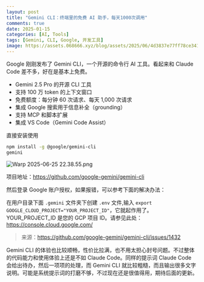 ```yaml
---
layout: post
title: "Gemini CLI：终端里的免费 AI 助手，每天1000次调用"
comments: true
date: 2025-01-15
categories: [AI, Tools]
tags: [Gemini, CLI, Google, 开发工具]
image: https://assets.068666.xyz/blog/assets/2025/06/4d3837e77ff78ce341ac47f4c08f64f8.png
---
```




Google 刚刚发布了 Gemini CLI，一个开源的命令行 AI 工具。看起来和 Claude Code 差不多，好在是基本上免费。

* Gemini 2.5 Pro 的开源 CLI 工具 
* 支持 100 万 token 的上下文窗口 
* 免费额度：每分钟 60 次请求、每天 1,000 次请求 
* 集成 Google 搜索用于信息补全（grounding） 
* 支持 MCP 和脚本扩展 
* 集成 VS Code（Gemini Code Assist）


直接安装使用
```bash
npm install -g @google/gemini-cli
gemini
```
![Warp 2025-06-25 22.38.55.png](https://assets.068666.xyz/blog/assets/2025/06/4d3837e77ff78ce341ac47f4c08f64f8.png)


项目地址：https://github.com/google-gemini/gemini-cli

然后登录 Google 账户授权，如果报错，可以参考下面的解决办法：

在用户目录下面 `.gemini` 文件夹下创建 `.env` 文件,输入 `export GOOGLE_CLOUD_PROJECT="YOUR_PROJECT_ID"`，它就起作用了。
YOUR_PROJECT_ID 是您的 GCP 项目 ID。请参见此处：https://console.cloud.google.com/

> 来源：https://github.com/google-gemini/gemini-cli/issues/1432



Gemini CLI 的体验也比较顺畅，性价比拉满，也不用太担心封号问题。不过整体的代码能力和使用体验上还是不如 Claude Code。同样的提示词 Claude Code 会给出待办，然后一项项的处理，而 Gemini CLI 就比较粗糙，而且输出很多文字说明。可能是系统提示词的打磨不够，不过现在还是很值得用，期待后面的更新。








